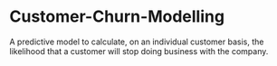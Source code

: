 # Customer-Churn-Modelling
A predictive model to calculate, on an individual customer basis, the likelihood that a customer will stop doing business with the company.
